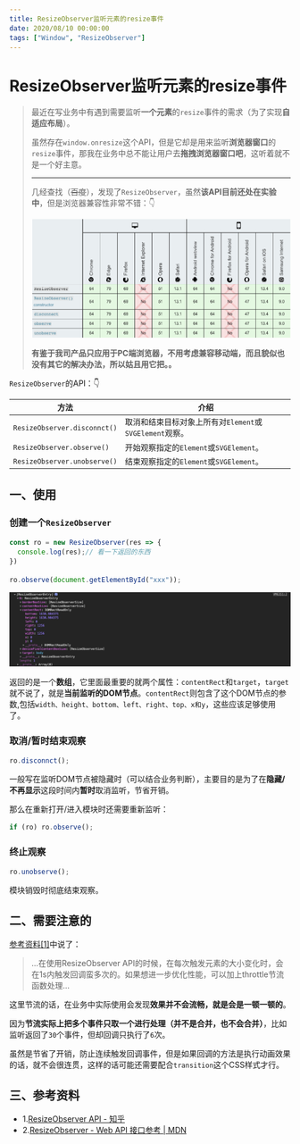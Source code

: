 ```yaml
---
title: ResizeObserver监听元素的resize事件
date: 2020/08/10 00:00:00
tags: ["Window", "ResizeObserver"]
---
```


# ResizeObserver监听元素的resize事件

<ClientOnly>
  <display-bar :displayData="$frontmatter"></display-bar>
</ClientOnly>

> 最近在写业务中有遇到需要监听**一个元素**的`resize`事件的需求（为了实现**自适应布局**）。
>
> 虽然存在`window.onresize`这个API，但是它却是用来监听**浏览器窗口**的`resize`事件，那我在业务中总不能让用户去**拖拽浏览器窗口吧**，这听着就不是一个好主意。
>
> ****
>
> 几经查找（~~百度~~），发现了`ResizeObserver`，虽然**该API目前还处在实验中**，但是浏览器兼容性非常不错：👇
>
> ![resize-observer-01](/images/frontend/js/resize-observer-01.png)
>
> **有鉴于我司产品只应用于PC端浏览器，不用考虑兼容移动端，而且貌似也没有其它的解决办法，所以姑且用它把。。**

`ResizeObserver`的API：👇

| 方法 | 介绍  |
| ---- | ------ |
| `ResizeObserver.disconnct()` | 取消和结束目标对象上所有对`Element`或`SVGElement`观察。 |
| `ResizeObserver.observe()` | 开始观察指定的`Element`或`SVGElement`。 |
| `ResizeObserver.unobserve()` | 结束观察指定的`Element`或`SVGElement`。 |

## 一、使用

### 创建一个`ResizeObserver`

```js
const ro = new ResizeObserver(res => {
  console.log(res);// 看一下返回的东西
})

ro.observe(document.getElementById("xxx"));
```

![resize-observer-02](/images/frontend/js/resize-observer-02.png)

返回的是一个**数组**，它里面最重要的就两个属性：`contentRect`和`target`，`target`就不说了，就是**当前监听的DOM节点**。`contentRect`则包含了这个DOM节点的参数,包括`width、height、bottom、left、right、top、x和y`，这些应该足够使用了。

### 取消/暂时结束观察

```js
ro.disconnct();
```

一般写在监听DOM节点被隐藏时（可以结合业务判断），主要目的是为了在**隐藏/不再显示**这段时间内**暂时**取消监听，节省开销。

那么在重新打开/进入模块时还需要重新监听：

```js
if (ro) ro.observe();
```

### 终止观察

```js
ro.unobserve();
```

模块销毁时彻底结束观察。

## 二、需要注意的

[参考资料[1]](#三、参考资料)中说了：

> ...在使用ResizeObserver API的时候，在每次触发元素的大小变化时，会在1s内触发回调蛮多次的。如果想进一步优化性能，可以加上throttle节流函数处理...

这里节流的话，在业务中实际使用会发现**效果并不会流畅，就是会是一顿一顿的**。

因为**节流实际上把多个事件只取一个进行处理（并不是合并，也不会合并）**，比如监听返回了`30`个事件，但却回调只执行了`6`次。

虽然是节省了开销，防止连续触发回调事件，但是如果回调的方法是执行动画效果的话，就不会很连贯，这样的话可能还需要配合`transition`这个CSS样式才行。

## 三、参考资料

* 1.[ResizeObserver API - 知乎](https://zhuanlan.zhihu.com/p/41418813)
* 2.[ResizeObserver - Web API 接口参考 | MDN](https://developer.mozilla.org/zh-CN/docs/Web/API/ResizeObserver)

